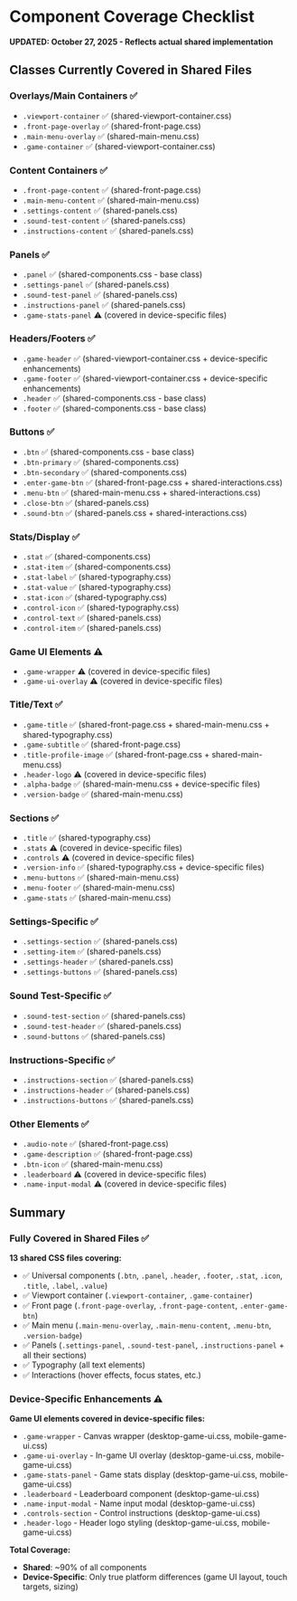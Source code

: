 # Component Coverage Checklist

**UPDATED: October 27, 2025 - Reflects actual shared implementation**

## Classes Currently Covered in Shared Files

### Overlays/Main Containers ✅
- `.viewport-container` ✅ (shared-viewport-container.css)
- `.front-page-overlay` ✅ (shared-front-page.css)
- `.main-menu-overlay` ✅ (shared-main-menu.css)
- `.game-container` ✅ (shared-viewport-container.css)

### Content Containers ✅
- `.front-page-content` ✅ (shared-front-page.css)
- `.main-menu-content` ✅ (shared-main-menu.css)
- `.settings-content` ✅ (shared-panels.css)
- `.sound-test-content` ✅ (shared-panels.css)
- `.instructions-content` ✅ (shared-panels.css)

### Panels ✅
- `.panel` ✅ (shared-components.css - base class)
- `.settings-panel` ✅ (shared-panels.css)
- `.sound-test-panel` ✅ (shared-panels.css)
- `.instructions-panel` ✅ (shared-panels.css)
- `.game-stats-panel` ⚠️ (covered in device-specific files)

### Headers/Footers ✅
- `.game-header` ✅ (shared-viewport-container.css + device-specific enhancements)
- `.game-footer` ✅ (shared-viewport-container.css + device-specific enhancements)
- `.header` ✅ (shared-components.css - base class)
- `.footer` ✅ (shared-components.css - base class)

### Buttons ✅
- `.btn` ✅ (shared-components.css - base class)
- `.btn-primary` ✅ (shared-components.css)
- `.btn-secondary` ✅ (shared-components.css)
- `.enter-game-btn` ✅ (shared-front-page.css + shared-interactions.css)
- `.menu-btn` ✅ (shared-main-menu.css + shared-interactions.css)
- `.close-btn` ✅ (shared-panels.css)
- `.sound-btn` ✅ (shared-panels.css + shared-interactions.css)

### Stats/Display ✅
- `.stat` ✅ (shared-components.css)
- `.stat-item` ✅ (shared-components.css)
- `.stat-label` ✅ (shared-typography.css)
- `.stat-value` ✅ (shared-typography.css)
- `.stat-icon` ✅ (shared-typography.css)
- `.control-icon` ✅ (shared-typography.css)
- `.control-text` ✅ (shared-panels.css)
- `.control-item` ✅ (shared-panels.css)

### Game UI Elements ⚠️
- `.game-wrapper` ⚠️ (covered in device-specific files)
- `.game-ui-overlay` ⚠️ (covered in device-specific files)

### Title/Text ✅
- `.game-title` ✅ (shared-front-page.css + shared-main-menu.css + shared-typography.css)
- `.game-subtitle` ✅ (shared-front-page.css)
- `.title-profile-image` ✅ (shared-front-page.css + shared-main-menu.css)
- `.header-logo` ⚠️ (covered in device-specific files)
- `.alpha-badge` ✅ (shared-main-menu.css + device-specific files)
- `.version-badge` ✅ (shared-main-menu.css)

### Sections ✅
- `.title` ✅ (shared-typography.css)
- `.stats` ⚠️ (covered in device-specific files)
- `.controls` ⚠️ (covered in device-specific files)
- `.version-info` ✅ (shared-typography.css + device-specific files)
- `.menu-buttons` ✅ (shared-main-menu.css)
- `.menu-footer` ✅ (shared-main-menu.css)
- `.game-stats` ✅ (shared-main-menu.css)

### Settings-Specific ✅
- `.settings-section` ✅ (shared-panels.css)
- `.setting-item` ✅ (shared-panels.css)
- `.settings-header` ✅ (shared-panels.css)
- `.settings-buttons` ✅ (shared-panels.css)

### Sound Test-Specific ✅
- `.sound-test-section` ✅ (shared-panels.css)
- `.sound-test-header` ✅ (shared-panels.css)
- `.sound-buttons` ✅ (shared-panels.css)

### Instructions-Specific ✅
- `.instructions-section` ✅ (shared-panels.css)
- `.instructions-header` ✅ (shared-panels.css)
- `.instructions-buttons` ✅ (shared-panels.css)

### Other Elements ✅
- `.audio-note` ✅ (shared-front-page.css)
- `.game-description` ✅ (shared-front-page.css)
- `.btn-icon` ✅ (shared-main-menu.css)
- `.leaderboard` ⚠️ (covered in device-specific files)
- `.name-input-modal` ⚠️ (covered in device-specific files)

## Summary

### Fully Covered in Shared Files ✅
**13 shared CSS files covering:**
- ✅ Universal components (`.btn`, `.panel`, `.header`, `.footer`, `.stat`, `.icon`, `.title`, `.label`, `.value`)
- ✅ Viewport container (`.viewport-container`, `.game-container`)
- ✅ Front page (`.front-page-overlay`, `.front-page-content`, `.enter-game-btn`)
- ✅ Main menu (`.main-menu-overlay`, `.main-menu-content`, `.menu-btn`, `.version-badge`)
- ✅ Panels (`.settings-panel`, `.sound-test-panel`, `.instructions-panel` + all their sections)
- ✅ Typography (all text elements)
- ✅ Interactions (hover effects, focus states, etc.)

### Device-Specific Enhancements ⚠️
**Game UI elements covered in device-specific files:**
- `.game-wrapper` - Canvas wrapper (desktop-game-ui.css, mobile-game-ui.css)
- `.game-ui-overlay` - In-game UI overlay (desktop-game-ui.css, mobile-game-ui.css)
- `.game-stats-panel` - Game stats display (desktop-game-ui.css, mobile-game-ui.css)
- `.leaderboard` - Leaderboard component (desktop-game-ui.css)
- `.name-input-modal` - Name input modal (desktop-game-ui.css)
- `.controls-section` - Control instructions (desktop-game-ui.css)
- `.header-logo` - Header logo styling (desktop-game-ui.css, mobile-game-ui.css)

**Total Coverage:** 
- **Shared**: ~90% of all components
- **Device-Specific**: Only true platform differences (game UI layout, touch targets, sizing)

